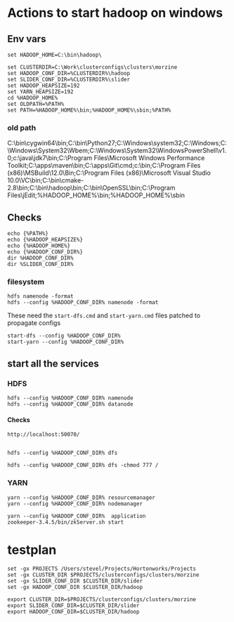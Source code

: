 <!---
  Licensed under the Apache License, Version 2.0 (the "License");
  you may not use this file except in compliance with the License.
  You may obtain a copy of the License at

   http://www.apache.org/licenses/LICENSE-2.0

  Unless required by applicable law or agreed to in writing, software
  distributed under the License is distributed on an "AS IS" BASIS,
  WITHOUT WARRANTIES OR CONDITIONS OF ANY KIND, either express or implied.
  See the License for the specific language governing permissions and
  limitations under the License. See accompanying LICENSE file.
-->

# Actions to start hadoop on windows

## Env vars

    set HADOOP_HOME=C:\bin\hadoop\

    set CLUSTERDIR=C:\Work\clusterconfigs\clusters\morzine
    set HADOOP_CONF_DIR=%CLUSTERDIR%\hadoop
    set SLIDER_CONF_DIR=%CLUSTERDIR%\slider
    set HADOOP_HEAPSIZE=192
    set YARN_HEAPSIZE=192
    cd %HADOOP_HOME%
    set OLDPATH=%PATH%
    set PATH=%HADOOP_HOME%\bin;%HADOOP_HOME%\sbin;%PATH%

### old path

C:\bin\cygwin64\bin;C:\bin\Python27\;C:\Windows\system32;C:\Windows;C:\Windows\System32\Wbem;C:\Windows\System32\WindowsPowerShell\v1.0\;c:\java\jdk7\bin;C:\Program Files\Microsoft Windows Performance Toolkit\;C:\apps\maven\bin;C:\apps\Git\cmd;c:\bin;C:\Program Files (x86)\MSBuild\12.0\Bin;C:\Program Files (x86)\Microsoft Visual Studio 10.0\VC\bin;C:\bin\cmake-2.8\bin;C:\bin\hadoop\bin;C:\bin\OpenSSL\bin;C:\Program Files\jEdit;%HADOOP_HOME%\bin;%HADOOP_HOME%\sbin



## Checks

    echo {%PATH%}
    echo {%HADOOP_HEAPSIZE%}
    echo {%HADOOP_HOME%}
    echo {%HADOOP_CONF_DIR%}
    dir %HADOOP_CONF_DIR%
    dir %SLIDER_CONF_DIR%


### filesystem

    hdfs namenode -format
    hdfs --config %HADOOP_CONF_DIR% namenode -format

These need the `start-dfs.cmd` and `start-yarn.cmd` files patched
to propagate configs

    start-dfs --config %HADOOP_CONF_DIR%
    start-yarn --config %HADOOP_CONF_DIR%

## start all the services

### HDFS

    hdfs --config %HADOOP_CONF_DIR% namenode
    hdfs --config %HADOOP_CONF_DIR% datanode

#### Checks

    http://localhost:50070/


    hdfs --config %HADOOP_CONF_DIR% dfs

    hdfs --config %HADOOP_CONF_DIR% dfs -chmod 777 /



### YARN

    yarn --config %HADOOP_CONF_DIR% resourcemanager
    yarn --config %HADOOP_CONF_DIR% nodemanager

    yarn --config %HADOOP_CONF_DIR%  application
    zookeeper-3.4.5/bin/zkServer.sh start

# testplan

```
set -gx PROJECTS /Users/stevel/Projects/Hortonworks/Projects
set -gx CLUSTER_DIR $PROJECTS/clusterconfigs/clusters/morzine
set -gx SLIDER_CONF_DIR $CLUSTER_DIR/slider
set -gx HADOOP_CONF_DIR $CLUSTER_DIR/hadoop

export CLUSTER_DIR=$PROJECTS/clusterconfigs/clusters/morzine
export SLIDER_CONF_DIR=$CLUSTER_DIR/slider
export HADOOP_CONF_DIR=$CLUSTER_DIR/hadoop

```


